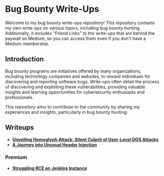 # Bug Bounty Write-Ups

Welcome to my bug bounty write-ups repository! This repository contains my own write-ups on various topics, including bug bounty hunting. Additionally, it includes "Friend Links" to the write-ups that are behind the paywall on Medium, so you can access them even if you don't have a Medium membership.

## Introduction

Bug bounty programs are initiatives offered by many organizations, including technology companies and websites, to reward individuals for discovering and reporting software bugs. Write-ups often detail the process of discovering and exploiting these vulnerabilities, providing valuable insights and learning opportunities for cybersecurity enthusiasts and professionals.

This repository aims to contribute to the community by sharing my experiences and insights, particularly in bug bounty hunting.

## Writeups

- **[Unveiling Homoglyph Attack: Silent Culprit of User-Level DOS Attacks](https://medium.com/@imusabkhan/unveiling-homoglyph-silent-culprit-of-user-level-dos-attacks-86a0576bca3a)**
- **[A Journey into Unusual Header Injection](https://medium.com/@imusabkhan/a-journey-into-unusual-header-injection-693cc0ddecc6)**

### Premium
- **[Struggling RCE on Jenkins Instance](https://medium.com/@imusabkhan/struggling-rce-on-jenkins-instance-8851af98b7e6)**


